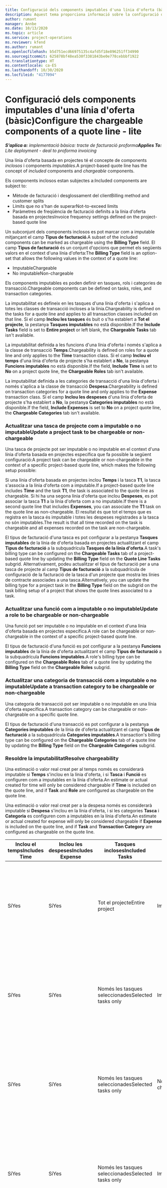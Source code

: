 ```yaml
---
title: Configuració dels components imputables d'una línia d'oferta (bàsic)
description: Aquest tema proporciona informació sobre la configuració de components imputables i no imputables en una línia d'oferta basada en el projecte.
author: rumant
manager: Annbe
ms.date: 10/13/2020
ms.topic: article
ms.service: project-operations
ms.reviewer: kfend
ms.author: rumant
ms.openlocfilehash: b5d751ecd66975135c4afd5f18e896251ff34990
ms.sourcegitcommit: 625878bf48ea530f3381843be0e778cebbbf1922
ms.translationtype: HT
ms.contentlocale: ca-ES
ms.lasthandoff: 10/30/2020
ms.locfileid: "4177094"
---
```

# <a name="configure-the-chargeable-components-of-a-quote-line---lite"></a><span data-ttu-id="2fd10-103">Configuració dels components imputables d'una línia d'oferta (bàsic)</span><span class="sxs-lookup"><span data-stu-id="2fd10-103">Configure the chargeable components of a quote line - lite</span></span>

<span data-ttu-id="2fd10-104">_**S'aplica a:** implementació bàsica: tracte de facturació proforma_</span><span class="sxs-lookup"><span data-stu-id="2fd10-104">_**Applies To:** Lite deployment - deal to proforma invoicing_</span></span>

<span data-ttu-id="2fd10-105">Una línia d'oferta basada en projectes té el concepte de components *inclosos* i components *imputables*.</span><span class="sxs-lookup"><span data-stu-id="2fd10-105">A project-based quote line has the concept of *included* components and *chargeable* components.</span></span>

<span data-ttu-id="2fd10-106">Els components inclosos estan subjectes a:</span><span class="sxs-lookup"><span data-stu-id="2fd10-106">Included components are subject to:</span></span>

  - <span data-ttu-id="2fd10-107">Mètode de facturació i desglossament del client</span><span class="sxs-lookup"><span data-stu-id="2fd10-107">Billing method and customer splits</span></span>
  - <span data-ttu-id="2fd10-108">Límits que no s'han de superar</span><span class="sxs-lookup"><span data-stu-id="2fd10-108">Not-to-exceed limits</span></span> 
  - <span data-ttu-id="2fd10-109">Paràmetres de freqüència de facturació definits a la línia d'oferta basada en projectes</span><span class="sxs-lookup"><span data-stu-id="2fd10-109">Invoice frequency settings defined on the project-based quote line</span></span>

<span data-ttu-id="2fd10-110">Un subconjunt dels components inclosos es pot marcar com a imputable mitjançant el camp **Tipus de facturació**.</span><span class="sxs-lookup"><span data-stu-id="2fd10-110">A subset of the included components can be marked as chargeable using the **Billing Type** field.</span></span> <span data-ttu-id="2fd10-111">El camp **Tipus de facturació** és un conjunt d'opcions que permet els següents valors en el context d'una línia d'oferta:</span><span class="sxs-lookup"><span data-stu-id="2fd10-111">The **Billing Type** field is an option-set that allows the following values in the context of a quote line:</span></span>

  - <span data-ttu-id="2fd10-112">Imputable</span><span class="sxs-lookup"><span data-stu-id="2fd10-112">Chargeable</span></span>
  - <span data-ttu-id="2fd10-113">No imputable</span><span class="sxs-lookup"><span data-stu-id="2fd10-113">Non-chargeable</span></span>

<span data-ttu-id="2fd10-114">Els components imputables es poden definir en tasques, rols i categories de transacció.</span><span class="sxs-lookup"><span data-stu-id="2fd10-114">Chargeable components can be defined on tasks, roles, and transaction categories.</span></span>

<span data-ttu-id="2fd10-115">La imputabilitat es defineix en les tasques d'una línia d'oferta i s'aplica a totes les classes de transacció incloses a la línia.</span><span class="sxs-lookup"><span data-stu-id="2fd10-115">Chargeability is defined on the tasks for a quote line and applies to all transaction classes included on that line.</span></span> <span data-ttu-id="2fd10-116">Si el camp **Inclou les tasques** és buit o s'ha establert a **Tot el projecte**, la pestanya **Tasques imputables** no està disponible.</span><span class="sxs-lookup"><span data-stu-id="2fd10-116">If the **Include Tasks** field is set to **Entire project** or left blank, the **Chargeable Tasks** tab isn't available.</span></span>

<span data-ttu-id="2fd10-117">La imputabilitat definida a les funcions d'una línia d'oferta i només s'aplica a la classe de transacció **Temps**.</span><span class="sxs-lookup"><span data-stu-id="2fd10-117">Chargeability is defined on roles for a quote line and only applies to the **Time** transaction class.</span></span> <span data-ttu-id="2fd10-118">Si el camp **Inclou el temps** d'una línia d'oferta de projecte s'ha establert a **No**, la pestanya **Funcions imputables** no està disponible.</span><span class="sxs-lookup"><span data-stu-id="2fd10-118">If the field, **Include Time** is set to **No** on a project quote line, the **Chargeable Roles** tab isn't available.</span></span>

<span data-ttu-id="2fd10-119">La imputabilitat definida a les categories de transacció d'una línia d'oferta i només s'aplica a la classe de transacció **Despesa**.</span><span class="sxs-lookup"><span data-stu-id="2fd10-119">Chargeability is defined on transaction categories for a  quote line and only applies to the **Expense** transaction class.</span></span> <span data-ttu-id="2fd10-120">Si el camp **Inclou les despeses** d'una línia d'oferta de projecte s'ha establert a **No**, la pestanya **Categories imputables** no està disponible.</span><span class="sxs-lookup"><span data-stu-id="2fd10-120">If the field, **Include Expenses** is set to **No** on a project quote line, the **Chargeable Categories** tab isn't available.</span></span>

### <a name="update-a-project-task-to-be-chargeable-or-non-chargeable"></a><span data-ttu-id="2fd10-121">Actualitzar una tasca de projecte com a imputable o no imputable</span><span class="sxs-lookup"><span data-stu-id="2fd10-121">Update a project task to be chargeable or non-chargeable</span></span>

<span data-ttu-id="2fd10-122">Una tasca de projecte pot ser imputable o no imputable en el context d'una línia d'oferta basada en projectes específica que fa possible la següent configuració:</span><span class="sxs-lookup"><span data-stu-id="2fd10-122">A project task can be chargeable or non-chargeable in the context of a specific project-based quote line, which makes the following setup possible:</span></span>

<span data-ttu-id="2fd10-123">Si una línia d'oferta basada en projectes inclou **Temps** i la tasca **T1**, la tasca s'associa a la línia d'oferta com a imputable.</span><span class="sxs-lookup"><span data-stu-id="2fd10-123">If a project-based quote line includes **Time** and the task **T1**, the task is associated to the quote line as chargeable.</span></span> <span data-ttu-id="2fd10-124">Si hi ha una segona línia d'oferta que inclou **Despeses**, es pot associar la tasca **T1** a la línia d'oferta com a no imputable.</span><span class="sxs-lookup"><span data-stu-id="2fd10-124">If there is a second quote line that includes **Expenses**, you can associate the **T1** task on the quote line as non-chargeable.</span></span> <span data-ttu-id="2fd10-125">El resultat és que tot el temps que es registra en la tasca és imputable i totes les despeses registrades a la tasca no són imputables.</span><span class="sxs-lookup"><span data-stu-id="2fd10-125">The result is that all time recorded on the task is chargeable and all expenses recorded on the task are non-chargeable.</span></span>

<span data-ttu-id="2fd10-126">El tipus de facturació d'una tasca es pot configurar a la pestanya **Tasques imputables** de la línia de d'oferta basada en projectes actualitzant el camp **Tipus de facturació** a la subquadrícula **Tasques de la línia d'oferta**.</span><span class="sxs-lookup"><span data-stu-id="2fd10-126">A task's billing type can be configured on the **Chargeable Tasks** tab of a project-based quote line by updating the **Billing Type** field on the **Quote Line Tasks** subgrid.</span></span> <span data-ttu-id="2fd10-127">Alternativament, podeu actualitzar el tipus de facturació per a una tasca de projecte al camp **Tipus de facturació** a la subquadrícula de configuració de la facturació de la tasca d'un projecte que mostra les línies de contracte associades a una tasca.</span><span class="sxs-lookup"><span data-stu-id="2fd10-127">Alternatively, you can update the billing type for a project task in the **Billing Type** field on the subgrid on the task billing setup of a project that shows the quote lines associated to a task.</span></span>

### <a name="update-a-role-to-be-chargeable-or-non-chargeable"></a><span data-ttu-id="2fd10-128">Actualitzar una funció com a imputable o no imputable</span><span class="sxs-lookup"><span data-stu-id="2fd10-128">Update a role to be chargeable or non-chargeable</span></span>

<span data-ttu-id="2fd10-129">Una funció pot ser imputable o no imputable en el context d'una línia d'oferta basada en projectes específica.</span><span class="sxs-lookup"><span data-stu-id="2fd10-129">A role can be chargeable or non-chargeable in the context of a specific project-based quote line.</span></span>

<span data-ttu-id="2fd10-130">El tipus de facturació d'una funció es pot configurar a la pestanya **Funcions imputables** de la línia de d'oferta actualitzant el camp **Tipus de facturació** a la subquadrícula **Funcions imputables**.</span><span class="sxs-lookup"><span data-stu-id="2fd10-130">A role's billing type can be configured on the **Chargeable Roles** tab of a quote line by updating the **Billing Type** field on the **Chargeable Roles** subgrid.</span></span>

### <a name="update-a-transaction-category-to-be-chargeable-or-non-chargeable"></a><span data-ttu-id="2fd10-131">Actualitzar una categoria de transacció com a imputable o no imputable</span><span class="sxs-lookup"><span data-stu-id="2fd10-131">Update a transaction category to be chargeable or non-chargeable</span></span>

<span data-ttu-id="2fd10-132">Una categoria de transacció pot ser imputable o no imputable en una línia d'oferta específica.</span><span class="sxs-lookup"><span data-stu-id="2fd10-132">A transaction category can be chargeable or non-chargeable on a specific quote line.</span></span>

<span data-ttu-id="2fd10-133">El tipus de facturació d'una transacció es pot configurar a la pestanya **Categories imputables** de la línia de d'oferta actualitzant el camp **Tipus de facturació** a la subquadrícula **Categories imputables**.</span><span class="sxs-lookup"><span data-stu-id="2fd10-133">A transaction's billing type can be configured on the **Chargeable Categories** tab of a quote line by updating the **Billing Type** field on the **Chargeable Categories** subgrid.</span></span>

### <a name="resolve-chargeability"></a><span data-ttu-id="2fd10-134">Resoldre la imputabilitat</span><span class="sxs-lookup"><span data-stu-id="2fd10-134">Resolve chargeability</span></span>
<span data-ttu-id="2fd10-135">Una estimació o valor real creat per al temps només es considerarà imputable si **Temps** s'inclou en la línia d'oferta, i si **Tasca** i **Funció** es configuren com a imputables en la línia d'oferta.</span><span class="sxs-lookup"><span data-stu-id="2fd10-135">An estimate or actual created for time will only be considered chargeable if **Time** is included on the quote line, and if **Task** and **Role** are configured as chargeable on the quote line.</span></span>

<span data-ttu-id="2fd10-136">Una estimació o valor real creat per a la despesa només es considerarà imputable si **Despesa** s'inclou en la línia d'oferta, i si les categories **Tasca** i **Categoria** es configuren com a imputables en la línia d'oferta.</span><span class="sxs-lookup"><span data-stu-id="2fd10-136">An estimate or actual created for expense will only be considered chargeable if **Expense** is included on the quote line, and if **Task** and **Transaction Category** are configured as chargeable on the quote line.</span></span>

| <span data-ttu-id="2fd10-137">Inclou el temps</span><span class="sxs-lookup"><span data-stu-id="2fd10-137">Includes Time</span></span> | <span data-ttu-id="2fd10-138">Inclou les despeses</span><span class="sxs-lookup"><span data-stu-id="2fd10-138">Includes Expense</span></span> | <span data-ttu-id="2fd10-139">Tasques incloses</span><span class="sxs-lookup"><span data-stu-id="2fd10-139">Included Tasks</span></span> | <span data-ttu-id="2fd10-140">Funció</span><span class="sxs-lookup"><span data-stu-id="2fd10-140">Role</span></span> | <span data-ttu-id="2fd10-141">Categoria</span><span class="sxs-lookup"><span data-stu-id="2fd10-141">Category</span></span> | <span data-ttu-id="2fd10-142">Tasca</span><span class="sxs-lookup"><span data-stu-id="2fd10-142">Task</span></span> | <span data-ttu-id="2fd10-143">Facturació</span><span class="sxs-lookup"><span data-stu-id="2fd10-143">Billing</span></span> |
| --- | --- | --- | --- | --- | --- | --- |
| <span data-ttu-id="2fd10-144">Sí</span><span class="sxs-lookup"><span data-stu-id="2fd10-144">Yes</span></span> | <span data-ttu-id="2fd10-145">Sí</span><span class="sxs-lookup"><span data-stu-id="2fd10-145">Yes</span></span> | <span data-ttu-id="2fd10-146">Tot el projecte</span><span class="sxs-lookup"><span data-stu-id="2fd10-146">Entire project</span></span> | <span data-ttu-id="2fd10-147">Imputable</span><span class="sxs-lookup"><span data-stu-id="2fd10-147">Chargeable</span></span> | <span data-ttu-id="2fd10-148">Imputable</span><span class="sxs-lookup"><span data-stu-id="2fd10-148">Chargeable</span></span> | <span data-ttu-id="2fd10-149">No es pot establir</span><span class="sxs-lookup"><span data-stu-id="2fd10-149">Can't be set</span></span> | <span data-ttu-id="2fd10-150">Facturació en un valor real de temps: Imputable</span><span class="sxs-lookup"><span data-stu-id="2fd10-150">Billing on a time actual: Chargeable</span></span> </br><span data-ttu-id="2fd10-151">Tipus de facturació en un valor real de despesa: Imputable</span><span class="sxs-lookup"><span data-stu-id="2fd10-151">Billing type on expense actual: Chargeable</span></span> |
| <span data-ttu-id="2fd10-152">Sí</span><span class="sxs-lookup"><span data-stu-id="2fd10-152">Yes</span></span> | <span data-ttu-id="2fd10-153">Sí</span><span class="sxs-lookup"><span data-stu-id="2fd10-153">Yes</span></span> | <span data-ttu-id="2fd10-154">Només les tasques seleccionades</span><span class="sxs-lookup"><span data-stu-id="2fd10-154">Selected tasks only</span></span> | <span data-ttu-id="2fd10-155">Imputable</span><span class="sxs-lookup"><span data-stu-id="2fd10-155">Chargeable</span></span> | <span data-ttu-id="2fd10-156">Imputable</span><span class="sxs-lookup"><span data-stu-id="2fd10-156">Chargeable</span></span> | <span data-ttu-id="2fd10-157">Imputable</span><span class="sxs-lookup"><span data-stu-id="2fd10-157">Chargeable</span></span> | <span data-ttu-id="2fd10-158">Facturació en un valor real de temps: Imputable</span><span class="sxs-lookup"><span data-stu-id="2fd10-158">Billing on a time actual: Chargeable</span></span></br><span data-ttu-id="2fd10-159">Tipus de facturació en un valor real de despesa: Imputable</span><span class="sxs-lookup"><span data-stu-id="2fd10-159">Billing type on expense actual: Chargeable</span></span> |
| <span data-ttu-id="2fd10-160">Sí</span><span class="sxs-lookup"><span data-stu-id="2fd10-160">Yes</span></span> | <span data-ttu-id="2fd10-161">Sí</span><span class="sxs-lookup"><span data-stu-id="2fd10-161">Yes</span></span> | <span data-ttu-id="2fd10-162">Només les tasques seleccionades</span><span class="sxs-lookup"><span data-stu-id="2fd10-162">Selected tasks only</span></span> | <span data-ttu-id="2fd10-163">No imputable</span><span class="sxs-lookup"><span data-stu-id="2fd10-163">Non-chargeable</span></span> | <span data-ttu-id="2fd10-164">Imputable</span><span class="sxs-lookup"><span data-stu-id="2fd10-164">Chargeable</span></span> | <span data-ttu-id="2fd10-165">Imputable</span><span class="sxs-lookup"><span data-stu-id="2fd10-165">Chargeable</span></span> | <span data-ttu-id="2fd10-166">Facturació en un valor real de temps: No imputable</span><span class="sxs-lookup"><span data-stu-id="2fd10-166">Billing on a time actual: Non-Chargeable</span></span></br><span data-ttu-id="2fd10-167">Tipus de facturació en un valor real de despesa: Imputable</span><span class="sxs-lookup"><span data-stu-id="2fd10-167">Billing type on expense actual: Chargeable</span></span> |
| <span data-ttu-id="2fd10-168">Sí</span><span class="sxs-lookup"><span data-stu-id="2fd10-168">Yes</span></span> | <span data-ttu-id="2fd10-169">Sí</span><span class="sxs-lookup"><span data-stu-id="2fd10-169">Yes</span></span> | <span data-ttu-id="2fd10-170">Només les tasques seleccionades</span><span class="sxs-lookup"><span data-stu-id="2fd10-170">Selected tasks only</span></span> | <span data-ttu-id="2fd10-171">Imputable</span><span class="sxs-lookup"><span data-stu-id="2fd10-171">Chargeable</span></span> | <span data-ttu-id="2fd10-172">Imputable</span><span class="sxs-lookup"><span data-stu-id="2fd10-172">Chargeable</span></span> | <span data-ttu-id="2fd10-173">No imputable</span><span class="sxs-lookup"><span data-stu-id="2fd10-173">Non-Chargeable</span></span> | <span data-ttu-id="2fd10-174">Facturació en un valor real de temps: No imputable</span><span class="sxs-lookup"><span data-stu-id="2fd10-174">Billing on a time actual: Non-Chargeable</span></span></br> <span data-ttu-id="2fd10-175">Tipus de facturació en un valor real de despesa: No imputable</span><span class="sxs-lookup"><span data-stu-id="2fd10-175">Billing type on expense actual: Non-Chargeable</span></span> |
| <span data-ttu-id="2fd10-176">Sí</span><span class="sxs-lookup"><span data-stu-id="2fd10-176">Yes</span></span> | <span data-ttu-id="2fd10-177">Sí</span><span class="sxs-lookup"><span data-stu-id="2fd10-177">Yes</span></span> | <span data-ttu-id="2fd10-178">Només les tasques seleccionades</span><span class="sxs-lookup"><span data-stu-id="2fd10-178">Selected tasks only</span></span> | <span data-ttu-id="2fd10-179">No imputable</span><span class="sxs-lookup"><span data-stu-id="2fd10-179">Non-Chargeable</span></span> | <span data-ttu-id="2fd10-180">Imputable</span><span class="sxs-lookup"><span data-stu-id="2fd10-180">Chargeable</span></span> | <span data-ttu-id="2fd10-181">No imputable</span><span class="sxs-lookup"><span data-stu-id="2fd10-181">Non- Chargeable</span></span> | <span data-ttu-id="2fd10-182">Facturació en un valor real de temps: No imputable</span><span class="sxs-lookup"><span data-stu-id="2fd10-182">Billing on a time actual: Non-Chargeable</span></span></br> <span data-ttu-id="2fd10-183">Tipus de facturació en un valor real de despesa: No imputable</span><span class="sxs-lookup"><span data-stu-id="2fd10-183">Billing type on expense actual: Non-Chargeable</span></span> |
| <span data-ttu-id="2fd10-184">Sí</span><span class="sxs-lookup"><span data-stu-id="2fd10-184">Yes</span></span> | <span data-ttu-id="2fd10-185">Sí</span><span class="sxs-lookup"><span data-stu-id="2fd10-185">Yes</span></span> | <span data-ttu-id="2fd10-186">Només les tasques seleccionades</span><span class="sxs-lookup"><span data-stu-id="2fd10-186">Selected tasks only</span></span> | <span data-ttu-id="2fd10-187">No imputable</span><span class="sxs-lookup"><span data-stu-id="2fd10-187">Non-Chargeable</span></span> | <span data-ttu-id="2fd10-188">No imputable</span><span class="sxs-lookup"><span data-stu-id="2fd10-188">Non-Chargeable</span></span> | <span data-ttu-id="2fd10-189">Imputable</span><span class="sxs-lookup"><span data-stu-id="2fd10-189">Chargeable</span></span> | <span data-ttu-id="2fd10-190">Facturació en un valor real de temps: No imputable</span><span class="sxs-lookup"><span data-stu-id="2fd10-190">Billing on a time actual: Non-Chargeable</span></span></br> <span data-ttu-id="2fd10-191">Tipus de facturació en un valor real de despesa: No imputable</span><span class="sxs-lookup"><span data-stu-id="2fd10-191">Billing type on expense actual: Non-Chargeable</span></span> |
| <span data-ttu-id="2fd10-192">No</span><span class="sxs-lookup"><span data-stu-id="2fd10-192">No</span></span> | <span data-ttu-id="2fd10-193">Sí</span><span class="sxs-lookup"><span data-stu-id="2fd10-193">Yes</span></span> | <span data-ttu-id="2fd10-194">Tot el projecte</span><span class="sxs-lookup"><span data-stu-id="2fd10-194">Entire project</span></span> | <span data-ttu-id="2fd10-195">No es pot establir</span><span class="sxs-lookup"><span data-stu-id="2fd10-195">Can't be set</span></span> | <span data-ttu-id="2fd10-196">Imputable</span><span class="sxs-lookup"><span data-stu-id="2fd10-196">Chargeable</span></span> | <span data-ttu-id="2fd10-197">No es pot establir</span><span class="sxs-lookup"><span data-stu-id="2fd10-197">Can't be set</span></span> | <span data-ttu-id="2fd10-198">Facturació en un valor real de temps: No disponible</span><span class="sxs-lookup"><span data-stu-id="2fd10-198">Billing on a time actual: Not available</span></span> </br><span data-ttu-id="2fd10-199">Tipus de facturació en un valor real de despesa: Imputable</span><span class="sxs-lookup"><span data-stu-id="2fd10-199">Billing type on expense actual: Chargeable</span></span> |
| <span data-ttu-id="2fd10-200">No</span><span class="sxs-lookup"><span data-stu-id="2fd10-200">No</span></span> | <span data-ttu-id="2fd10-201">Sí</span><span class="sxs-lookup"><span data-stu-id="2fd10-201">Yes</span></span> | <span data-ttu-id="2fd10-202">Tot el projecte</span><span class="sxs-lookup"><span data-stu-id="2fd10-202">Entire project</span></span> | <span data-ttu-id="2fd10-203">No es pot establir</span><span class="sxs-lookup"><span data-stu-id="2fd10-203">Can't be set</span></span> | <span data-ttu-id="2fd10-204">No imputable</span><span class="sxs-lookup"><span data-stu-id="2fd10-204">Non-chargeable</span></span> | <span data-ttu-id="2fd10-205">No es pot establir</span><span class="sxs-lookup"><span data-stu-id="2fd10-205">Can't be set</span></span> | <span data-ttu-id="2fd10-206">Facturació en un valor real de temps: No disponible</span><span class="sxs-lookup"><span data-stu-id="2fd10-206">Billing on a time actual: Not available</span></span> </br><span data-ttu-id="2fd10-207">Tipus de facturació en un valor real de despesa: No imputable</span><span class="sxs-lookup"><span data-stu-id="2fd10-207">Billing type on expense actual: Non-chargeable</span></span> |
| <span data-ttu-id="2fd10-208">Sí</span><span class="sxs-lookup"><span data-stu-id="2fd10-208">Yes</span></span> | <span data-ttu-id="2fd10-209">No</span><span class="sxs-lookup"><span data-stu-id="2fd10-209">No</span></span> | <span data-ttu-id="2fd10-210">Tot el projecte</span><span class="sxs-lookup"><span data-stu-id="2fd10-210">Entire project</span></span> | <span data-ttu-id="2fd10-211">Imputable</span><span class="sxs-lookup"><span data-stu-id="2fd10-211">Chargeable</span></span> | <span data-ttu-id="2fd10-212">No es pot establir</span><span class="sxs-lookup"><span data-stu-id="2fd10-212">Can't be set</span></span> | <span data-ttu-id="2fd10-213">No es pot establir</span><span class="sxs-lookup"><span data-stu-id="2fd10-213">Can't be set</span></span> | <span data-ttu-id="2fd10-214">Facturació en un valor real de temps: Imputable</span><span class="sxs-lookup"><span data-stu-id="2fd10-214">Billing on a time actual: Chargeable</span></span></br><span data-ttu-id="2fd10-215">Tipus de facturació en un valor real de despesa: No disponible</span><span class="sxs-lookup"><span data-stu-id="2fd10-215">Billing type on expense actual: Not available</span></span> |
| <span data-ttu-id="2fd10-216">Sí</span><span class="sxs-lookup"><span data-stu-id="2fd10-216">Yes</span></span> | <span data-ttu-id="2fd10-217">No</span><span class="sxs-lookup"><span data-stu-id="2fd10-217">No</span></span> | <span data-ttu-id="2fd10-218">Tot el projecte</span><span class="sxs-lookup"><span data-stu-id="2fd10-218">Entire project</span></span> | <span data-ttu-id="2fd10-219">No imputable</span><span class="sxs-lookup"><span data-stu-id="2fd10-219">Non-chargeable</span></span> | <span data-ttu-id="2fd10-220">No es pot establir</span><span class="sxs-lookup"><span data-stu-id="2fd10-220">Can't be set</span></span> | <span data-ttu-id="2fd10-221">No es pot establir</span><span class="sxs-lookup"><span data-stu-id="2fd10-221">Can't be set</span></span> | <span data-ttu-id="2fd10-222">Facturació en un valor real de temps: No imputable</span><span class="sxs-lookup"><span data-stu-id="2fd10-222">Billing on a time actual: Non-chargeable</span></span> </br><span data-ttu-id="2fd10-223">Tipus de facturació en un valor real de despesa: No disponible</span><span class="sxs-lookup"><span data-stu-id="2fd10-223">Billing type on expense actual: Not available</span></span> |
